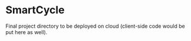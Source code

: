 # SmartCycle
Final project directory to be deployed on cloud (client-side code would be put here as well).

